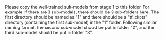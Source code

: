 Please copy the well-trained sub-models from stage 1 to this folder. 
For example, if there are 3 sub-models, there should be 3 sub-folders here. The first directory should be named as "1" and there should be a "tf_ckpts" directory (containing the first sub-model) in the "1" folder. Following similar naming format, the second sub-model should be put in folder "2", and the third sub-model should be put in folder "3".
